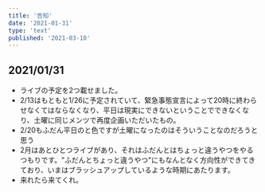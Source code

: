 ```yaml
---
title: '告知'
date: '2021-01-31'
type: 'text'
published: '2021-03-10'
---
```

## 2021/01/31
* ライブの予定を2つ載せました。
* 2/13はもともと1/26に予定されていて、緊急事態宣言によって20時に終わらせなくてはならなくなり、平日は現実にできないということでできなくなり、土曜に同じメンツで再度企画いただいたもの。
* 2/20もふだん平日のと色ですが土曜になったのはそういうことなのだろうと思う
* 2月はあとひとつライブがあり、それはふだんとはちょっと違うやつをやるつもりです。"ふだんとちょっと違うやつ"にもなんとなく方向性ができてきており、いまはブラッシュアップしているような時期にあたります。
* 来れたら来てくれ。
